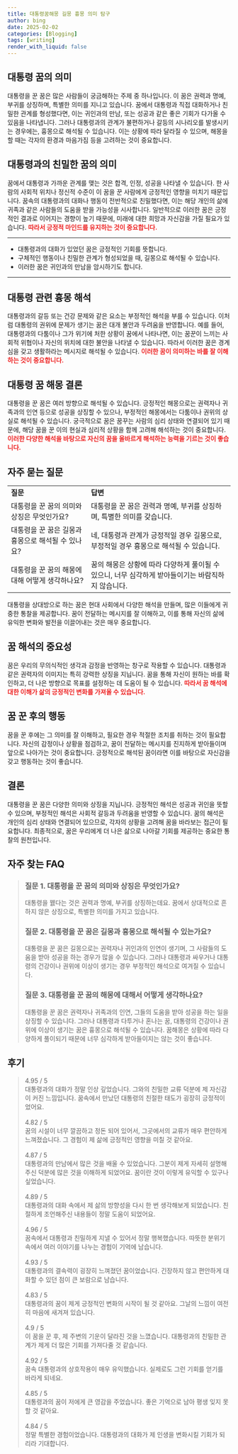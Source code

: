 ```yaml
---
title: 대통령꿈해몽 길몽 흉몽 의미 탐구
author: bing
date: 2025-02-02
categories: [Blogging]
tags: [writing]
render_with_liquid: false
---
```



<h2 id='대통령 꿈의 의미'>대통령 꿈의 의미</h2>

<p>대통령을 꾼 꿈은 많은 사람들이 궁금해하는 주제 중 하나입니다. 이 꿈은 권력과 명예, 부귀를 상징하며, 특별한 의미를 지니고 있습니다. 꿈에서 대통령과 직접 대화하거나 친밀한 관계를 형성했다면, 이는 귀인과의 만남, 또는 성공과 같은 좋은 기회가 다가올 수 있음을 나타냅니다. 그러나 대통령과의 관계가 불편하거나 갈등의 시나리오를 발생시키는 경우에는, 흉몽으로 해석될 수 있습니다. 이는 상황에 따라 달라질 수 있으며, 해몽을 할 때는 각자의 환경과 마음가짐 등을 고려하는 것이 중요합니다.</p>

<h2 id='대통령과의 친밀한 꿈의 의미'>대통령과의 친밀한 꿈의 의미</h2>

<p>꿈에서 대통령과 가까운 관계를 맺는 것은 합격, 인정, 성공을 나타낼 수 있습니다. 한 사람의 사회적 위치나 정신적 수준이 이 꿈을 꾼 사람에게 긍정적인 영향을 미치기 때문입니다. 꿈속의 대통령과의 대화나 행동이 전반적으로 친밀했다면, 이는 해당 개인의 삶에 귀족과 같은 사람들의 도움을 받을 가능성을 시사합니다. 일반적으로 이러한 꿈은 긍정적인 결과로 이어지는 경향이 높기 때문에, 미래에 대한 희망과 자신감을 가질 필요가 있습니다. <b><span style="color: #ee2323;">따라서 긍정적 마인드를 유지하는 것이 중요합니다.</span></b></p>

<hr />

<ul>
    <li>대통령과의 대화가 있었던 꿈은 긍정적인 기회를 뜻합니다.</li>
    <li>구체적인 행동이나 친밀한 관계가 형성되었을 때, 길몽으로 해석될 수 있습니다.</li>
    <li>이러한 꿈은 귀인과의 만남을 암시하기도 합니다.</li>
</ul>

<hr />

<h2 id='대통령 관련 흉몽 해석'>대통령 관련 흉몽 해석</h2>

<p>대통령과의 갈등 또는 건강 문제와 같은 요소는 부정적인 해석을 부를 수 있습니다. 이처럼 대통령의 권위에 문제가 생기는 꿈은 대개 불안과 두려움을 반영합니다. 예를 들어, 대통령과의 다툼이나 그가 위기에 처한 상황이 꿈에서 나타나면, 이는 꿈꾼이 느끼는 사회적 위협이나 자신의 위치에 대한 불안을 나타낼 수 있습니다. 따라서 이러한 꿈은 경계심을 갖고 생활하라는 메시지로 해석될 수 있습니다. <b><span style="color: #ee2323;">이러한 꿈이 의미하는 바를 잘 이해하는 것이 중요합니다.</span></b></p>

<h2 id='대통령 꿈 해몽 결론'>대통령 꿈 해몽 결론</h2>

<p>대통령을 꾼 꿈은 여러 방향으로 해석될 수 있습니다. 긍정적인 해몽으로는 권력자나 귀족과의 인연 등으로 성공을 상징할 수 있으나, 부정적인 해몽에서는 다툼이나 권위의 상실로 해석될 수 있습니다. 궁극적으로 꿈은 꿈꾸는 사람의 심리 상태와 연결되어 있기 때문에, 해당 꿈을 꾼 이의 현실과 심리적 상황을 함께 고려해 해석하는 것이 중요합니다. <b><span style="color: #ee2323;">이러한 다양한 해석을 바탕으로 자신의 꿈을 올바르게 해석하는 능력을 기르는 것이 좋습니다.</span></b></p>

<h2 id='자주 묻는 질문'>자주 묻는 질문</h2>

<table>
    <tr>
        <td><b>질문</b></td>
        <td><b>답변</b></td>
    </tr>
    <tr>
        <td>대통령을 꾼 꿈의 의미와 상징은 무엇인가요?</td>
        <td>대통령을 꾼 꿈은 권력과 명예, 부귀를 상징하며, 특별한 의미를 갖습니다.</td>
    </tr>
    <tr>
        <td>대통령을 꾼 꿈은 길몽과 흉몽으로 해석될 수 있나요?</td>
        <td>네, 대통령과 관계가 긍정적일 경우 길몽으로, 부정적일 경우 흉몽으로 해석될 수 있습니다.</td>
    </tr>
    <tr>
        <td>대통령을 꾼 꿈의 해몽에 대해 어떻게 생각하나요?</td>
        <td>꿈의 해몽은 상황에 따라 다양하게 풀이될 수 있으니, 너무 심각하게 받아들이기는 바람직하지 않습니다.</td>
    </tr>
</table>

<p>대통령을 상대방으로 하는 꿈은 현대 사회에서 다양한 해석을 만들며, 많은 이들에게 귀중한 통찰을 제공합니다. 꿈이 전달하는 메시지를 잘 이해하고, 이를 통해 자신의 삶에 유익한 변화와 발전을 이끌어내는 것은 매우 중요합니다.</p>

<h2 id='꿈 해석의 중요성'>꿈 해석의 중요성</h2>

<p>꿈은 우리의 무의식적인 생각과 감정을 반영하는 창구로 작용할 수 있습니다. 대통령과 같은 권력자의 이미지는 특히 강력한 상징을 지닙니다. 꿈을 통해 자신이 원하는 바를 확인하고, 더 나은 방향으로 목표를 설정하는 데 도움이 될 수 있습니다. <b><span style="color: #ee2323;">따라서 꿈 해석에 대한 이해가 삶의 긍정적인 변화를 가져올 수 있습니다.</span></b></p>

<h2 id='꿈 꾼 후의 행동'>꿈 꾼 후의 행동</h2>

<p>꿈을 꾼 후에는 그 의미를 잘 이해하고, 필요한 경우 적절한 조치를 취하는 것이 필요합니다. 자신의 감정이나 상황을 점검하고, 꿈이 전달하는 메시지를 진지하게 받아들이며 앞으로 나아가는 것이 중요합니다. 긍정적으로 해석된 꿈이라면 이를 바탕으로 자신감을 갖고 행동하는 것이 좋습니다.</p>

<h2 id='결론'>결론</h2>

<p>대통령을 꾼 꿈은 다양한 의미와 상징을 지닙니다. 긍정적인 해석은 성공과 귀인을 뜻할 수 있으며, 부정적인 해석은 사회적 갈등과 두려움을 반영할 수 있습니다. 꿈의 해석은 개인의 심리 상태와 연결되어 있으므로, 각자의 상황을 고려해 꿈을 바라보는 접근이 필요합니다. 최종적으로, 꿈은 우리에게 더 나은 삶으로 나아갈 기회를 제공하는 중요한 통찰의 원천입니다.</p>


<h2 id='자주_찾는_FAQ'>자주 찾는 FAQ</h2>
<div itemscope="" itemtype="https://schema.org/FAQPage"> 
<blockquote> 
<div itemscope="" itemprop="mainEntity" itemtype="https://schema.org/Question"> 
<h3 itemprop="name">질문 1. 대통령을 꾼 꿈의 의미와 상징은 무엇인가요?</h3> 
<div itemscope="" itemprop="acceptedAnswer" itemtype="https://schema.org/Answer"> 
<span itemprop="text"> 
<p>대통령을 꿼다는 것은 권력과 명예, 부귀를 상징하는데요. 꿈에서 상대적으로 흔하지 않은 상징으로, 특별한 의미를 가지고 있습니다.</p> 
</span> 
</div> 
</div> 
<div itemscope="" itemprop="mainEntity" itemtype="https://schema.org/Question"> 
<h3 itemprop="name">질문 2. 대통령을 꾼 꿈은 길몽과 흉몽으로 해석될 수 있는가요?</h3> 
<div itemscope="" itemprop="acceptedAnswer" itemtype="https://schema.org/Answer"> 
<span itemprop="text"> 
<p>대통령을 꾼 꿈은 길몽으로는 권력자나 귀인과의 인연이 생기며, 그 사람들의 도움을 받아 성공을 하는 경우가 많을 수 있습니다. 그러나 대통령과 싸우거나 대통령의 건강이나 권위에 이상이 생기는 경우 부정적인 해석으로 여겨질 수 있습니다.</p> 
</span> 
</div> 
</div> 
<div itemscope="" itemprop="mainEntity" itemtype="https://schema.org/Question"> 
<h3 itemprop="name">질문 3. 대통령을 꾼 꿈의 해몽에 대해서 어떻게 생각하나요?</h3> 
<div itemscope="" itemprop="acceptedAnswer" itemtype="https://schema.org/Answer"> 
<span itemprop="text"> 
<p>대통령을 꾼 꿈은 권력자나 귀족과의 인연, 그들의 도움을 받아 성공을 하는 일을 상징할 수 있습니다. 그러나 대통령과 다투거나 혼나는 꿈, 대통령의 건강이나 권위에 이상이 생기는 꿈은 흉몽으로 해석될 수 있습니다. 꿈해몽은 상황에 따라 다양하게 풀이되기 때문에 너무 심각하게 받아들이지는 않는 것이 좋습니다.</p> 
</span> 
</div> 
</div> 
</blockquote> 
</div>
<h2 id='후기'>후기</h2>
<div itemscope itemtype="https://schema.org/Product">
  <blockquote>
  <div itemprop="review" itemscope itemtype="https://schema.org/Review">
      <div itemprop="reviewRating" itemscope itemtype="https://schema.org/Rating"> <span itemprop="ratingValue">4.95</span> / <span itemprop="bestRating">5</span> </div>
      <span itemprop="reviewBody">대통령과의 대화가 정말 인상 깊었습니다. 그와의 친밀한 교류 덕분에 제 자신감이 커진 느낌입니다. 꿈속에서 만났던 대통령의 친절한 태도가 굉장히 긍정적이었어요.</span>
  </div>
  <br>
  <div itemprop="review" itemscope itemtype="https://schema.org/Review">
      <div itemprop="reviewRating" itemscope itemtype="https://schema.org/Rating"> <span itemprop="ratingValue">4.82</span> / <span itemprop="bestRating">5</span> </div>
      <span itemprop="reviewBody">꿈의 시설이 너무 깔끔하고 정돈 되어 있어서, 그곳에서의 교류가 매우 편안하게 느껴졌습니다. 그 경험이 제 삶에 긍정적인 영향을 미칠 것 같아요.</span>
  </div>
  <br>
  <div itemprop="review" itemscope itemtype="https://schema.org/Review">
      <div itemprop="reviewRating" itemscope itemtype="https://schema.org/Rating"> <span itemprop="ratingValue">4.87</span> / <span itemprop="bestRating">5</span> </div>
      <span itemprop="reviewBody">대통령과의 만남에서 많은 것을 배울 수 있었습니다. 그분이 제게 자세히 설명해 주신 덕분에 많은 것을 이해하게 되었어요. 꿈이란 것이 이렇게 유익할 수 있구나 싶었습니다.</span>
  </div>
  <br>
  <div itemprop="review" itemscope itemtype="https://schema.org/Review">
      <div itemprop="reviewRating" itemscope itemtype="https://schema.org/Rating"> <span itemprop="ratingValue">4.89</span> / <span itemprop="bestRating">5</span> </div>
      <span itemprop="reviewBody">대통령과의 대화 속에서 제 삶의 방향성을 다시 한 번 생각해보게 되었습니다. 친절하게 조언해주신 내용들이 정말 도움이 되었어요.</span>
  </div>
  <br>
  <div itemprop="review" itemscope itemtype="https://schema.org/Review">
      <div itemprop="reviewRating" itemscope itemtype="https://schema.org/Rating"> <span itemprop="ratingValue">4.96</span> / <span itemprop="bestRating">5</span> </div>
      <span itemprop="reviewBody">꿈속에서 대통령과 친밀하게 지낼 수 있어서 정말 행복했습니다. 따뜻한 분위기 속에서 여러 이야기를 나누는 경험이 기억에 남습니다.</span>
  </div>
  <br>
  <div itemprop="review" itemscope itemtype="https://schema.org/Review">
      <div itemprop="reviewRating" itemscope itemtype="https://schema.org/Rating"> <span itemprop="ratingValue">4.93</span> / <span itemprop="bestRating">5</span> </div>
      <span itemprop="reviewBody">대통령과의 결속력이 굉장히 느껴졌던 꿈이었습니다. 긴장하지 않고 편안하게 대화할 수 있던 점이 큰 보람으로 남습니다.</span>
  </div>
  <br>
  <div itemprop="review" itemscope itemtype="https://schema.org/Review">
      <div itemprop="reviewRating" itemscope itemtype="https://schema.org/Rating"> <span itemprop="ratingValue">4.83</span> / <span itemprop="bestRating">5</span> </div>
      <span itemprop="reviewBody">대통령과의 꿈이 제게 긍정적인 변화의 시작이 될 것 같아요. 그날의 느낌이 여전히 마음에 새겨져 있습니다.</span>
  </div>
  <br>
  <div itemprop="review" itemscope itemtype="https://schema.org/Review">
      <div itemprop="reviewRating" itemscope itemtype="https://schema.org/Rating"> <span itemprop="ratingValue">4.9</span> / <span itemprop="bestRating">5</span> </div>
      <span itemprop="reviewBody">이 꿈을 꾼 후, 제 주변의 기운이 달라진 것을 느꼈습니다. 대통령과의 친밀한 관계가 제게 더 많은 기회를 가져다줄 것 같습니다.</span>
  </div>
  <br>
  <div itemprop="review" itemscope itemtype="https://schema.org/Review">
      <div itemprop="reviewRating" itemscope itemtype="https://schema.org/Rating"> <span itemprop="ratingValue">4.92</span> / <span itemprop="bestRating">5</span> </div>
      <span itemprop="reviewBody">꿈속 대통령과의 상호작용이 매우 유익했습니다. 실제로도 그런 기회를 얻기를 바라게 되네요.</span>
  </div>
  <br>
  <div itemprop="review" itemscope itemtype="https://schema.org/Review">
      <div itemprop="reviewRating" itemscope itemtype="https://schema.org/Rating"> <span itemprop="ratingValue">4.85</span> / <span itemprop="bestRating">5</span> </div>
      <span itemprop="reviewBody">대통령과의 꿈이 저에게 큰 영감을 주었습니다. 좋은 기억으로 남아 평생 잊지 못할 것 같아요.</span>
  </div>
  <br>
  <div itemprop="review" itemscope itemtype="https://schema.org/Review">
      <div itemprop="reviewRating" itemscope itemtype="https://schema.org/Rating"> <span itemprop="ratingValue">4.84</span> / <span itemprop="bestRating">5</span> </div>
      <span itemprop="reviewBody">정말 특별한 경험이었습니다. 대통령과의 대화가 제 인생을 변화시킬 기회가 되리라 기대합니다.</span>
  </div>
  </blockquote>
</div>
